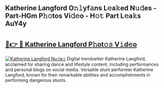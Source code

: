 ## Katherine Langford O𝚗𝚕yf𝚊ns L𝚎a𝚔ed N𝚞𝚍es - Part-HGm P𝚑𝚘tos Vi𝚍𝚎o - H𝚘𝚝 Part L𝚎a𝚔s AuY4y

# <h2><a href="http://kfe0czl.oniu.top/?m=Katherine+Langford">🔗👉 🔴 Katherine Langford P𝚑ot𝚘𝚜 V𝚒d𝚎o</a></h2>

[![Katherine Langford Nu𝚍e𝚜](https://i.imgur.com/0qMVB7G.gif)](http://kfe0czl.oniu.top/?m=Katherine+Langford)
Digital trendsetter Katherine Langford, acclaimed for sharing dance and lifestyle content, including performances and personal blogs on social media. Versatile stunt performer Katherine Langford, known for their remarkable abilities and accomplishments in performing dangerous stunts.  

